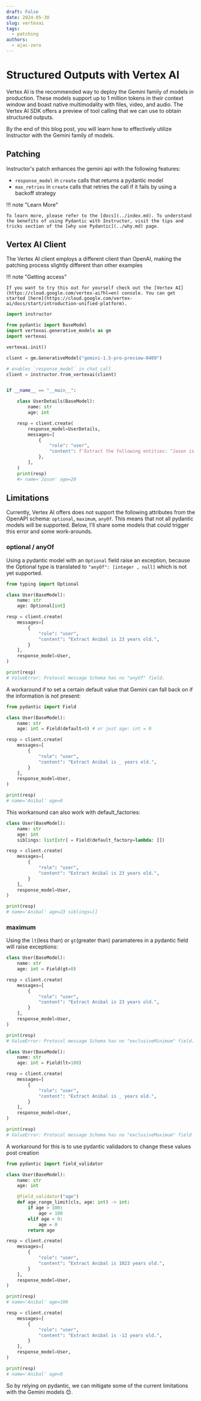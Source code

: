 ```yaml
---
draft: False
date: 2024-05-30
slug: vertexai
tags:
  - patching
authors:
  - ajac-zero
---
```


# Structured Outputs with Vertex AI

Vertex AI is the recommended way to deploy the Gemini family of models in production. These models support up to 1 million tokens in their context window and boast native multimodality with files, video, and audio. The Vertex AI SDK offers a preview of tool calling that we can use to obtain structured outputs.

By the end of this blog post, you will learn how to effectively utilize Instructor with the Gemini family of models.

<!-- more -->

## Patching

Instructor's patch enhances the gemini api with the following features:

- `response_model` in `create` calls that returns a pydantic model
- `max_retries` in `create` calls that retries the call if it fails by using a backoff strategy

!!! note "Learn More"

    To learn more, please refer to the [docs](../index.md). To understand the benefits of using Pydantic with Instructor, visit the tips and tricks section of the [why use Pydantic](../why.md) page.

## Vertex AI Client

The Vertex AI client employs a different client than OpenAI, making the patching process slightly different than other examples

!!! note "Getting access"

    If you want to try this out for yourself check out the [Vertex AI](https://cloud.google.com/vertex-ai?hl=en) console. You can get started [here](https://cloud.google.com/vertex-ai/docs/start/introduction-unified-platform).

```python
import instructor

from pydantic import BaseModel
import vertexai.generative_models as gm
import vertexai

vertexai.init()

client = gm.GenerativeModel("gemini-1.5-pro-preview-0409")

# enables `response_model` in chat call
client = instructor.from_vertexai(client)


if __name__ == "__main__":

    class UserDetails(BaseModel):
        name: str
        age: int

    resp = client.create(
        response_model=UserDetails,
        messages=[
            {
                "role": "user",
                "content": f'Extract the following entities: "Jason is 20"',
            },
        ],
    )
    print(resp)
    #> name='Jason' age=20
```

## Limitations

Currently, Vertex AI offers does not support the following attributes from the OpenAPI schema: `optional`, `maximum`, `anyOf`. This means that not all pydantic models will be supported. Below, I'll share some models that could trigger this error and some work-arounds.

### optional / anyOf

Using a pydantic model with an `Optional` field raise an exception, because the Optional type is translated to `"anyOf": [integer , null]` which is not yet supported.

```python
from typing import Optional

class User(BaseModel):
    name: str
    age: Optional[int]

resp = client.create(
    messages=[
        {
            "role": "user",
            "content": "Extract Anibal is 23 years old.",
        }
    ],
    response_model=User,
)

print(resp)
# ValueError: Protocol message Schema has no "anyOf" field.
```

A workaround if to set a certain default value that Gemini can fall back on if the information is not present:

```python
from pydantic import Field

class User(BaseModel):
    name: str
    age: int = Field(default=0) # or just age: int = 0

resp = client.create(
    messages=[
        {
            "role": "user",
            "content": "Extract Anibal is _ years old.",
        }
    ],
    response_model=User,
)

print(resp)
# name='Anibal' age=0
```

This workaround can also work with default_factories:

```python
class User(BaseModel):
    name: str
    age: int
    siblings: list[str] = Field(default_factory=lambda: [])

resp = client.create(
    messages=[
        {
            "role": "user",
            "content": "Extract Anibal is 23 years old.",
        }
    ],
    response_model=User,
)

print(resp)
# name='Anibal' age=23 siblings=[]
```

### maximum

Using the `lt`(less than) or `gt`(greater than) paramateres in a pydantic field will raise exceptions:


```python
class User(BaseModel):
    name: str
    age: int = Field(gt=0)

resp = client.create(
    messages=[
        {
            "role": "user",
            "content": "Extract Anibal is 23 years old.",
        }
    ],
    response_model=User,
)

print(resp)
# ValueError: Protocol message Schema has no "exclusiveMinimum" field.

class User(BaseModel):
    name: str
    age: int = Field(lt=100)

resp = client.create(
    messages=[
        {
            "role": "user",
            "content": "Extract Anibal is _ years old.",
        }
    ],
    response_model=User,
)

print(resp)
# ValueError: Protocol message Schema has no "exclusiveMaximum" field
```

A workaround for this is to use pydantic validadors to change these values post creation

```python
from pydantic import field_validator

class User(BaseModel):
    name: str
    age: int

    @field_validator("age")
    def age_range_limit(cls, age: int) -> int:
        if age > 100:
            age = 100
        elif age < 0:
            age = 0
        return age

resp = client.create(
    messages=[
        {
            "role": "user",
            "content": "Extract Anibal is 1023 years old.",
        }
    ],
    response_model=User,
)

print(resp)
# name='Anibal' age=100

resp = client.create(
    messages=[
        {
            "role": "user",
            "content": "Extract Anibal is -12 years old.",
        }
    ],
    response_model=User,
)

print(resp)
# name='Anibal' age=0
```

So by relying on pydantic, we can mitigate some of the current limitations with the Gemini models 😊.
